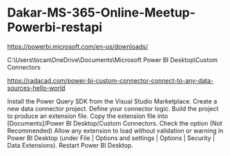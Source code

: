 # Dakar-MS-365-Online-Meetup-Powerbi-restapi

https://powerbi.microsoft.com/en-us/downloads/

C:\Users\tocan\OneDrive\Documents\Microsoft Power BI Desktop\Custom Connectors

https://radacad.com/power-bi-custom-connector-connect-to-any-data-sources-hello-world


Install the Power Query SDK from the Visual Studio Marketplace.
Create a new data connector project.
Define your connector logic.
Build the project to produce an extension file.
Copy the extension file into [Documents]/Power BI Desktop/Custom Connectors.
Check the option (Not Recommended) Allow any extension to load without validation or warning in Power BI Desktop (under File | Options and settings | Options | Security | Data Extensions).
Restart Power BI Desktop.
